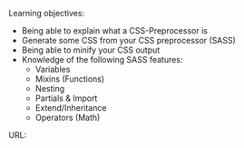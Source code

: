 Learning objectives:

- Being able to explain what a CSS-Preprocessor is 
- Generate some CSS from your CSS preprocessor (SASS)
- Being able to minify your CSS output
- Knowledge of the following SASS features:
    * Variables
    * Mixins (Functions)
    * Nesting
    * Partials & Import
    * Extend/Inheritance
    * Operators (Math)

URL: 
   
